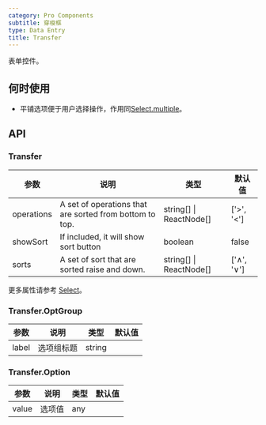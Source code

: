 ```yaml
---
category: Pro Components
subtitle: 穿梭框
type: Data Entry
title: Transfer
---
```


表单控件。

## 何时使用

- 平铺选项便于用户选择操作，作用同[Select.multiple](/components-pro/select/)。

## API

### Transfer

| 参数      | 说明                                     | 类型        |默认值 |
|-----------|------------------------------------------|------------|--------|
| operations | A set of operations that are sorted from bottom to top. | string\[] \| ReactNode[] | ['>', '<'] |
| showSort | If included, it will show sort button | boolean | false |
| sorts | A set of sort that are sorted raise and down. | string\[] \| ReactNode[] | ['∧', '∨'] |

更多属性请参考 [Select](/components-pro/select/#Select)。


### Transfer.OptGroup 

| 参数      | 说明                                     | 类型        |默认值 |
|-----------|------------------------------------------|------------|--------|
| label | 选项组标题 | string |  |

### Transfer.Option

| 参数      | 说明                                     | 类型        |默认值 |
|-----------|------------------------------------------|------------|--------|
| value | 选项值 | any |  |

<style>
.code-box-demo .c7n-hap-transfer-wrapper {
  margin-bottom: .1rem;
}
</style>
